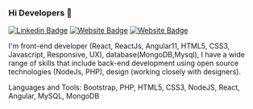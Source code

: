 ### Hi Developers 💖


[![Linkedin Badge](https://img.shields.io/badge/-Himanshi-blue?style=flat-square&logo=Linkedin&logoColor=white&link=https://www.linkedin.com/in/himanshi-sharma-48236421b/)](https://www.linkedin.com/in/himanshi-sharma-48236421b/)
[![Website Badge](https://img.shields.io/badge/WebSite-Himanshi-green)](https://himanshi-01.github.io/myprofile/)
[![Website Badge](https://img.shields.io/badge/StackOverflow-Himanshi-yellow)](https://stackoverflow.com/users/17953693/himanshi-sharma)

I'm front-end developer (React, ReactJs, Angular11, HTML5, CSS3, Javascript, Responsive, UX), database(MongoDB,Mysql), 
I have a wide range of skills that include back-end development using open source technologies (NodeJs, PHP), design (working closely with designers).

Languages and Tools:
Bootstrap, PHP, HTML5, CSS3, NodeJS, React, Angular, MySQL, MongoDB
